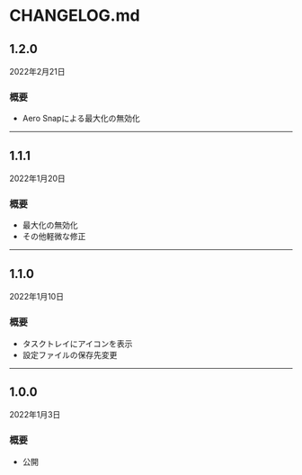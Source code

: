 ﻿# CHANGELOG.md

## 1.2.0

2022年2月21日

### 概要

- Aero Snapによる最大化の無効化

---

## 1.1.1

2022年1月20日

### 概要

- 最大化の無効化
- その他軽微な修正

---

## 1.1.0

2022年1月10日

### 概要

- タスクトレイにアイコンを表示
- 設定ファイルの保存先変更

---

## 1.0.0

2022年1月3日

### 概要

- 公開

